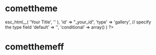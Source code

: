 # comettheme
 
<?php
// Gallery field for multiple images upload
array(

    'label'    => esc_html__( 'Your Title', '' ),
    'id'      => "_your_id",
    'type'    => 'gallery', // specify the type field
    'default' => '',
    'conditional' => array()
)
?>
# cometthemeff
